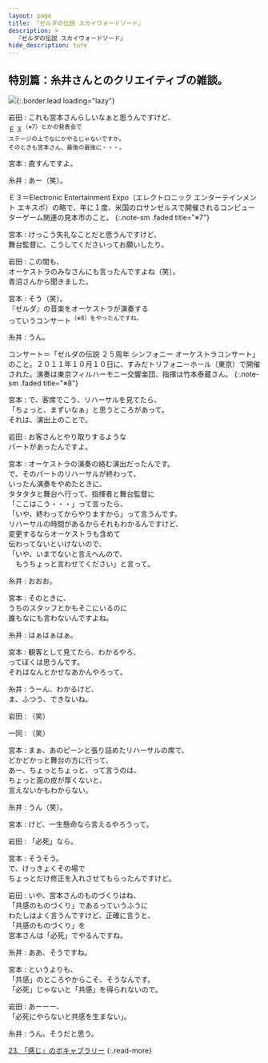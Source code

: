```yaml
---
layout: page
title: 『ゼルダの伝説 スカイウォードソード』
description: >
  『ゼルダの伝説 スカイウォードソード』
hide_description: ture
---
```


## 特別篇：糸井さんとのクリエイティブの雑談。

![](/interviews/jp/wii/souj/sp/img/mainvisual22.jpg){:.border.lead loading="lazy"}

岩田
: これも宮本さんらしいなぁと思うんですけど、<br>Ｅ３<SUP>（※7）とかの発表会で<br>ステージの上でなにかやるじゃないですか。<br>そのときも宮本さん、最後の最後に・・・。

宮本
: 直すんですよ。

糸井
: あー（笑）。

Ｅ３＝Electronic Entertainment Expo（エレクトロニック エンターテインメント エキスポ）の略で、年に１度、米国のロサンゼルスで開催されるコンピューターゲーム関連の見本市のこと。
{:.note-sm .faded title="※7"}

宮本
: けっこう失礼なことだと思うんですけど、<br>舞台監督に、こうしてくださいってお願いしたり。

岩田
: この間も、<br>オーケストラのみなさんにも言ったんですよね（笑）。<br>青沼さんから聞きました。

宮本
: そう（笑）。<br>『ゼルダ』の音楽をオーケストラが演奏する<br>っていうコンサート<SUP>（※8）をやったんですね。

糸井
: うん。

コンサート＝「ゼルダの伝説 ２５周年 シンフォニー オーケストラコンサート」のこと。２０１１年１０月１０日に、すみだトリフォニーホール（東京）で開催された。演奏は東京フィルハーモニー交響楽団、指揮は竹本泰蔵さん。
{:.note-sm .faded title="※8"}

宮本
: で、客席でこう、リハーサルを見てたら、<br>「ちょっと、まずいなぁ」と思うところがあって。<br>それは、演出上のことで。

岩田
: お客さんとやり取りするような<br>パートがあったんですよ。

宮本
: オーケストラの演奏の絡む演出だったんです。<br>で、そのパートのリハーサルが終わって、<br>いったん演奏をやめたときに、<br>タタタタと舞台へ行って、指揮者と舞台監督に<br>「ここはこう・・・」って言ったら、<br>「いや、終わってからやりますから」って言うんです。<br>リハーサルの時間があるからそれもわかるんですけど、<br>変更するならオーケストラも含めて<br>伝わってないといけないので、<br>「いや、いまでないと言えへんので、<br>　もうちょっと言わせてください」と言って。

糸井
: おおお。

宮本
: そのときに、<br>うちのスタッフとかもそこにいるのに<br>誰もなにも言わないんですよね。

糸井
: はぁはぁはぁ。

宮本
: 観客として見てたら、わかるやろ、<br>ってぼくは思うんです。<br>それはなんとかせなあかんやろって。

糸井
: うーん、わかるけど、<br>ま、ふつう、できないね。

岩田
: （笑）

一同
: （笑）

宮本
: まぁ、あのピーンと張り詰めたリハーサルの席で、<br>どかどかっと舞台の方に行って、<br>あー、ちょっとちょっと、って言うのは、<br>ちょっと面の皮が厚くないと、<br>言えないかもわからない。

糸井
: うん（笑）。

宮本
: けど、一生懸命なら言えるやろうって。

岩田
: 「必死」なら。

宮本
: そうそう。<br>で、けっきょくその場で<br>ちょっとだけ修正を入れさせてもらったんですけど。

岩田
: いや、宮本さんのものづくりはね、<br>「共感のものづくり」であるっていうふうに<br>わたしはよく言うんですけど、正確に言うと、<br>「共感のものづくり」を<br>宮本さんは「必死」でやるんですね。

糸井
: ああ、そうですね。

宮本
: というよりも、<br>「共感」のところやからこそ、そうなんです。<br>「必死」じゃないと「共感」を得られないので。

岩田
: あーーー、<br>「必死にやらないと共感を生まない」。

糸井
: うん。そうだと思う。

[23. 「感じ」のボキャブラリー](23.md)
{:.read-more}

